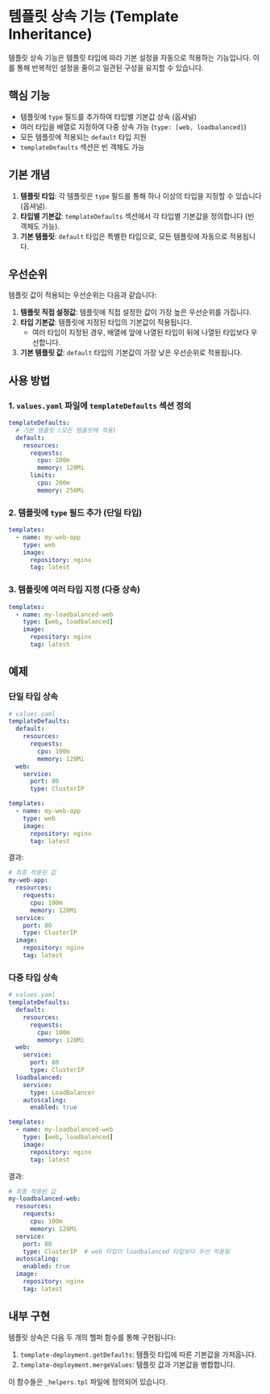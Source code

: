 # 템플릿 상속 기능 (Template Inheritance)

템플릿 상속 기능은 템플릿 타입에 따라 기본 설정을 자동으로 적용하는 기능입니다. 이를 통해 반복적인 설정을 줄이고 일관된 구성을 유지할 수 있습니다.

## 핵심 기능

- 템플릿에 `type` 필드를 추가하여 타입별 기본값 상속 (옵셔널)
- 여러 타입을 배열로 지정하여 다중 상속 가능 (`type: [web, loadbalanced]`)
- 모든 템플릿에 적용되는 `default` 타입 지원
- `templateDefaults` 섹션은 빈 객체도 가능

## 기본 개념

1. **템플릿 타입**: 각 템플릿은 `type` 필드를 통해 하나 이상의 타입을 지정할 수 있습니다 (옵셔널).
2. **타입별 기본값**: `templateDefaults` 섹션에서 각 타입별 기본값을 정의합니다 (빈 객체도 가능).
3. **기본 템플릿**: `default` 타입은 특별한 타입으로, 모든 템플릿에 자동으로 적용됩니다.

## 우선순위

템플릿 값이 적용되는 우선순위는 다음과 같습니다:

1. **템플릿 직접 설정값**: 템플릿에 직접 설정한 값이 가장 높은 우선순위를 가집니다.
2. **타입 기본값**: 템플릿에 지정된 타입의 기본값이 적용됩니다.
   - 여러 타입이 지정된 경우, 배열에 앞에 나열된 타입이 뒤에 나열된 타입보다 우선합니다.
3. **기본 템플릿 값**: `default` 타입의 기본값이 가장 낮은 우선순위로 적용됩니다.

## 사용 방법

### 1. `values.yaml` 파일에 `templateDefaults` 섹션 정의

```yaml
templateDefaults:
  # 기본 템플릿 (모든 템플릿에 적용)
  default:
    resources:
      requests:
        cpu: 100m
        memory: 128Mi
      limits:
        cpu: 200m
        memory: 256Mi
```

### 2. 템플릿에 `type` 필드 추가 (단일 타입)

```yaml
templates:
  - name: my-web-app
    type: web
    image:
      repository: nginx
      tag: latest
```

### 3. 템플릿에 여러 타입 지정 (다중 상속)

```yaml
templates:
  - name: my-loadbalanced-web
    type: [web, loadbalanced]
    image:
      repository: nginx
      tag: latest
```

## 예제

### 단일 타입 상속

```yaml
# values.yaml
templateDefaults:
  default:
    resources:
      requests:
        cpu: 100m
        memory: 128Mi
  web:
    service:
      port: 80
      type: ClusterIP

templates:
  - name: my-web-app
    type: web
    image:
      repository: nginx
      tag: latest
```

결과:
```yaml
# 최종 적용된 값
my-web-app:
  resources:
    requests:
      cpu: 100m
      memory: 128Mi
  service:
    port: 80
    type: ClusterIP
  image:
    repository: nginx
    tag: latest
```

### 다중 타입 상속

```yaml
# values.yaml
templateDefaults:
  default:
    resources:
      requests:
        cpu: 100m
        memory: 128Mi
  web:
    service:
      port: 80
      type: ClusterIP
  loadbalanced:
    service:
      type: LoadBalancer
    autoscaling:
      enabled: true

templates:
  - name: my-loadbalanced-web
    type: [web, loadbalanced]
    image:
      repository: nginx
      tag: latest
```

결과:
```yaml
# 최종 적용된 값
my-loadbalanced-web:
  resources:
    requests:
      cpu: 100m
      memory: 128Mi
  service:
    port: 80
    type: ClusterIP  # web 타입이 loadbalanced 타입보다 우선 적용됨
  autoscaling:
    enabled: true
  image:
    repository: nginx
    tag: latest
```

## 내부 구현

템플릿 상속은 다음 두 개의 헬퍼 함수를 통해 구현됩니다:

1. `template-deployment.getDefaults`: 템플릿 타입에 따른 기본값을 가져옵니다.
2. `template-deployment.mergeValues`: 템플릿 값과 기본값을 병합합니다.

이 함수들은 `_helpers.tpl` 파일에 정의되어 있습니다.
